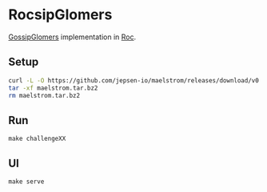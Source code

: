 # RocsipGlomers

[GossipGlomers](https://fly.io/dist-sys) implementation in [Roc](https://github.com/roc-lang/roc).

## Setup

```bash
curl -L -O https://github.com/jepsen-io/maelstrom/releases/download/v0.2.4/maelstrom.tar.bz2
tar -xf maelstrom.tar.bz2
rm maelstrom.tar.bz2
```

## Run

`make challengeXX`

## UI

`make serve`
